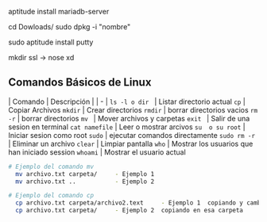 
aptitude install mariadb-server

cd Dowloads/
sudo dpkg -i "nombre"

sudo aptitude install putty


mkdir ssl -> nose xd




## Comandos Básicos de Linux


| Comando | Descripción |
| - | 
`ls -l o dir ` | Listar directorio actual
`cp` | Copiar Archivos
`mkdir` | Crear directorios
`rmdir` | borrar directorios vacios
`rm -r` | borrar directorios 
`mv ` | Mover archivos y carpetas
`exit ` | Salir de una sesion en terminal
`cat namefile` | Leer o mostrar arcivos
`su  o su root` | Iniciar sesion como root
`sudo` | ejecutar comandos directamente
`sudo rm -r`  | Eliminar un archivo
`clear`  | Limpiar pantalla
`who`  | Mostrar los usuarios que han iniciado session
`whoami`  | Mostrar el usuario actual


```sh
# Ejemplo del comando mv
  mv archivo.txt carpeta/     - Ejemplo 1
  mv archivo.txt ..           - Ejemplo 2
```


```sh
# Ejemplo del comando cp
  cp archivo.txt carpeta/archivo2.text     - Ejemplo 1  copiando y cambiando de nombre  en esa carpeta
  cp archivo.txt carpeta/     - Ejemplo 2  copiando en esa carpeta
```
